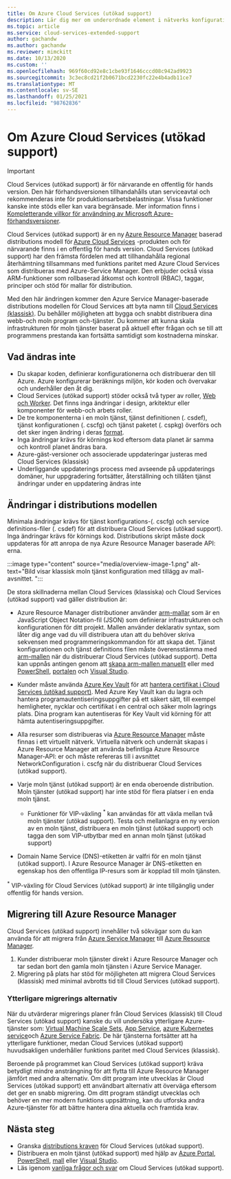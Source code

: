 ```yaml
---
title: Om Azure Cloud Services (utökad support)
description: Lär dig mer om underordnade element i nätverks konfigurations filen för tjänst konfigurations filen, som anger Virtual Network och DNS-värden.
ms.topic: article
ms.service: cloud-services-extended-support
author: gachandw
ms.author: gachandw
ms.reviewer: mimckitt
ms.date: 10/13/2020
ms.custom: ''
ms.openlocfilehash: 969f60cd92e8c1cbe93f1646cccd08c942ad9923
ms.sourcegitcommit: 3c3ec8cd21f2b0671bcd2230fc22e4b4adb11ce7
ms.translationtype: MT
ms.contentlocale: sv-SE
ms.lasthandoff: 01/25/2021
ms.locfileid: "98762836"
---
```

# <a name="about-azure-cloud-services-extended-support"></a>Om Azure Cloud Services (utökad support)

> [!IMPORTANT]
> Cloud Services (utökad support) är för närvarande en offentlig för hands version.
> Den här förhandsversionen tillhandahålls utan serviceavtal och rekommenderas inte för produktionsarbetsbelastningar. Vissa funktioner kanske inte stöds eller kan vara begränsade. Mer information finns i [Kompletterande villkor för användning av Microsoft Azure-förhandsversioner](https://azure.microsoft.com/support/legal/preview-supplemental-terms/).

Cloud Services (utökad support) är en ny [Azure Resource Manager](https://docs.microsoft.com/azure/azure-resource-manager/management/overview) baserad distributions modell för [Azure Cloud Services](https://azure.microsoft.com/services/cloud-services/) -produkten och för närvarande finns i en offentlig för hands version. Cloud Services (utökad support) har den främsta fördelen med att tillhandahålla regional återhämtning tillsammans med funktions paritet med Azure Cloud Services som distribueras med Azure-Service Manager. Den erbjuder också vissa ARM-funktioner som rollbaserad åtkomst och kontroll (RBAC), taggar, principer och stöd för mallar för distribution.  

Med den här ändringen kommer den Azure Service Manager-baserade distributions modellen för Cloud Services att byta namn till [Cloud Services (klassisk)](../cloud-services/cloud-services-choose-me.md). Du behåller möjligheten att bygga och snabbt distribuera dina webb-och moln program och-tjänster. Du kommer att kunna skala infrastrukturen för moln tjänster baserat på aktuell efter frågan och se till att programmens prestanda kan fortsätta samtidigt som kostnaderna minskar.  

## <a name="what-does-not-change"></a>Vad ändras inte 
- Du skapar koden, definierar konfigurationerna och distribuerar den till Azure. Azure konfigurerar beräknings miljön, kör koden och övervakar och underhåller den åt dig.
- Cloud Services (utökad support) stöder också två typer av roller, [Web och Worker](../cloud-services/cloud-services-choose-me.md). Det finns inga ändringar i design, arkitektur eller komponenter för webb-och arbets roller. 
- De tre komponenterna i en moln tjänst, tjänst definitionen (. csdef), tjänst konfigurationen (. cscfg) och tjänst paketet (. cspkg) överförs och det sker ingen ändring i deras [format](cloud-services-model-and-package.md). 
- Inga ändringar krävs för körnings kod eftersom data planet är samma och kontroll planet ändras bara. 
- Azure-gäst-versioner och associerade uppdateringar justeras med Cloud Services (klassisk)
- Underliggande uppdaterings process med avseende på uppdaterings domäner, hur uppgradering fortsätter, återställning och tillåten tjänst ändringar under en uppdatering ändras inte

## <a name="changes-in-deployment-model"></a>Ändringar i distributions modellen

Minimala ändringar krävs för tjänst konfigurations-(. cscfg) och service definitions-filer (. csdef) för att distribuera Cloud Services (utökad support). Inga ändringar krävs för körnings kod. Distributions skript måste dock uppdateras för att anropa de nya Azure Resource Manager baserade API: erna. 

:::image type="content" source="media/overview-image-1.png" alt-text="Bild visar klassisk moln tjänst konfiguration med tillägg av mall-avsnittet. ":::

De stora skillnaderna mellan Cloud Services (klassiska) och Cloud Services (utökad support) vad gäller distribution är: 

- Azure Resource Manager distributioner använder [arm-mallar](https://docs.microsoft.com/azure/azure-resource-manager/templates/overview) som är en JavaScript Object Notation-fil (JSON) som definierar infrastrukturen och konfigurationen för ditt projekt. Mallen använder deklarativ syntax, som låter dig ange vad du vill distribuera utan att du behöver skriva sekvensen med programmeringskommandon för att skapa det. Tjänst konfigurationen och tjänst definitions filen måste överensstämma med [arm-mallen](https://docs.microsoft.com/azure/azure-resource-manager/templates/overview) när du distribuerar Cloud Services (utökad support). Detta kan uppnås antingen genom att [skapa arm-mallen manuellt](deploy-template.md) eller med [PowerShell](deploy-powershell.md), [portalen](deploy-portal.md) och [Visual Studio](deploy-visual-studio.md).  

- Kunder måste använda [Azure Key Vault](https://docs.microsoft.com/azure/key-vault/general/overview) för att [hantera certifikat i Cloud Services (utökad support)](certificates-and-key-vault.md). Med Azure Key Vault kan du lagra och hantera programautentiseringsuppgifter på ett säkert sätt, till exempel hemligheter, nycklar och certifikat i en central och säker moln lagrings plats. Dina program kan autentiseras för Key Vault vid körning för att hämta autentiseringsuppgifter. 

- Alla resurser som distribueras via [Azure Resource Manager](https://docs.microsoft.com/azure/azure-resource-manager/templates/overview) måste finnas i ett virtuellt nätverk. Virtuella nätverk och undernät skapas i Azure Resource Manager att använda befintliga Azure Resource Manager-API: er och måste refereras till i avsnittet NetworkConfiguration i. cscfg när du distribuerar Cloud Services (utökad support).   

- Varje moln tjänst (utökad support) är en enda oberoende distribution. Moln tjänster (utökad support) har inte stöd för flera platser i en enda moln tjänst.  
    - Funktioner för VIP-växling <sup>*</sup> kan användas för att växla mellan två moln tjänster (utökad support). Testa och mellanlagra en ny version av en moln tjänst, distribuera en moln tjänst (utökad support) och tagga den som VIP-utbytbar med en annan moln tjänst (utökad support)  

- Domain Name Service (DNS)-etiketten är valfri för en moln tjänst (utökad support). I Azure Resource Manager är DNS-etiketten en egenskap hos den offentliga IP-resurs som är kopplad till moln tjänsten. 


<sup>*</sup> VIP-växling för Cloud Services (utökad support) är inte tillgänglig under offentlig för hands version.  

## <a name="migration-to-azure-resource-manager"></a>Migrering till Azure Resource Manager

Cloud Services (utökad support) innehåller två sökvägar som du kan använda för att migrera från [Azure Service Manager](https://docs.microsoft.com/powershell/azure/servicemanagement/overview?view=azuresmps-4.0.0&preserve-view=true ) till [Azure Resource Manager](https://docs.microsoft.com/azure/azure-resource-manager/management/overview). 
1) Kunder distribuerar moln tjänster direkt i Azure Resource Manager och tar sedan bort den gamla moln tjänsten i Azure Service Manager. 
2) Migrering på plats har stöd för möjligheten att migrera Cloud Services (klassisk) med minimal avbrotts tid till Cloud Services (utökad support). 

### <a name="additional-migration-options"></a>Ytterligare migrerings alternativ

När du utvärderar migrerings planer från Cloud Services (klassisk) till Cloud Services (utökad support) kanske du vill undersöka ytterligare Azure-tjänster som: [Virtual Machine Scale Sets](https://docs.microsoft.com/azure/virtual-machine-scale-sets/overview), [App Service](https://docs.microsoft.com/azure/app-service/overview), [azure Kubernetes service](https://docs.microsoft.com/azure/aks/intro-kubernetes)och [Azure Service Fabric](https://docs.microsoft.com/azure/service-fabric/service-fabric-overview). De här tjänsterna fortsätter att ha ytterligare funktioner, medan Cloud Services (utökad support) huvudsakligen underhåller funktions paritet med Cloud Services (klassisk). 

Beroende på programmet kan Cloud Services (utökad support) kräva betydligt mindre ansträngning för att flytta till Azure Resource Manager jämfört med andra alternativ. Om ditt program inte utvecklas är Cloud Services (utökad support) ett användbart alternativ att överväga eftersom det ger en snabb migrering. Om ditt program ständigt utvecklas och behöver en mer modern funktions uppsättning, kan du utforska andra Azure-tjänster för att bättre hantera dina aktuella och framtida krav. 

## <a name="next-steps"></a>Nästa steg
- Granska [distributions kraven](deploy-prerequisite.md) för Cloud Services (utökad support).
- Distribuera en moln tjänst (utökad support) med hjälp av [Azure Portal](deploy-portal.md), [PowerShell](deploy-powershell.md), [mall](deploy-template.md) eller [Visual Studio](deploy-visual-studio.md).
- Läs igenom [vanliga frågor och svar](faq.md) om Cloud Services (utökad support).
